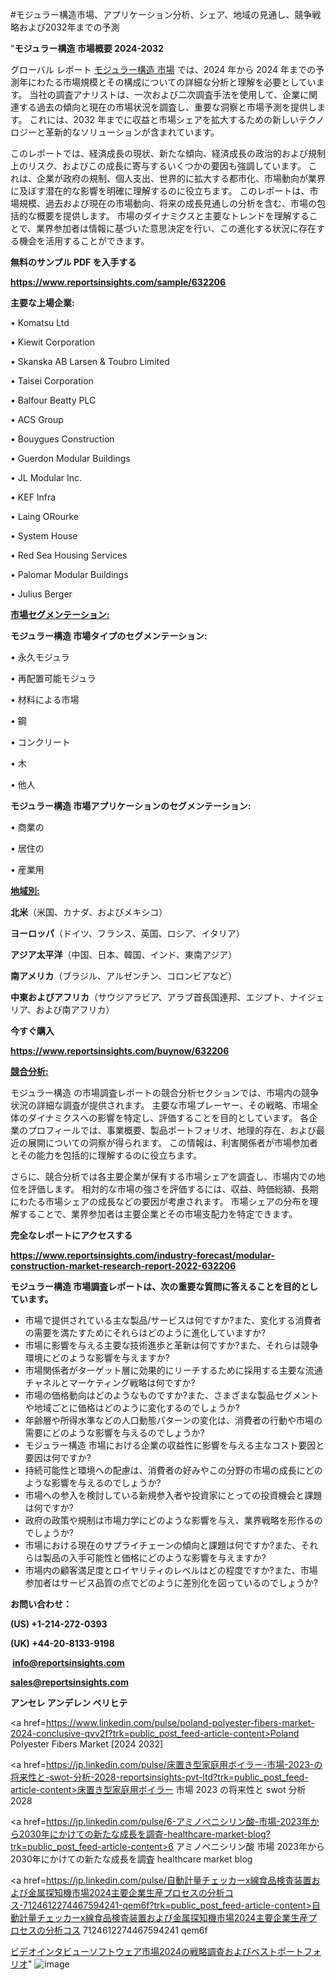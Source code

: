 #モジュラー構造市場、アプリケーション分析、シェア、地域の見通し、競争戦略および2032年までの予測

"<strong>モジュラー構造 市場概要 2024-2032</strong>

グローバル レポート <a href=https://www.reportsinsights.com/sample/632206>モジュラー構造 市場</a> では、2024 年から 2024 年までの予測年にわたる市場規模とその構成についての詳細な分析と理解を必要としています。 当社の調査アナリストは、一次および二次調査手法を使用して、企業に関連する過去の傾向と現在の市場状況を調査し、重要な洞察と市場予測を提供します。 これには、2032 年までに収益と市場シェアを拡大​​するための新しいテクノロジーと革新的なソリューションが含まれています。

このレポートでは、経済成長の現状、新たな傾向、経済成長の政治的および規制上のリスク、およびこの成長に寄与するいくつかの要因も強調しています。 これは、企業が政府の規制、個人支出、世界的に拡大する都市化、市場動向が業界に及ぼす潜在的な影響を明確に理解するのに役立ちます。 このレポートは、市場規模、過去および現在の市場動向、将来の成長見通しの分析を含む、市場の包括的な概要を提供します。 市場のダイナミクスと主要なトレンドを理解することで、業界参加者は情報に基づいた意思決定を行い、この進化する状況に存在する機会を活用することができます。

<strong><b>無料のサンプル PDF を入手する</b></strong>

<a href=https://www.reportsinsights.com/sample/632206><strong><u>https://www.reportsinsights.com/sample/632206</u></strong></a>

<strong>主要な上場企業:</strong>

• Komatsu Ltd

• Kiewit Corporation

• Skanska AB Larsen & Toubro Limited

• Taisei Corporation

• Balfour Beatty PLC

• ACS Group

• Bouygues Construction

• Guerdon Modular Buildings

• JL Modular Inc.

• KEF Infra

• Laing ORourke

• System House

• Red Sea Housing Services

• Palomar Modular Buildings

• Julius Berger

<strong><u>市場セグメンテーション</u></strong><strong><u>:</u></strong>

<strong>モジュラー構造 市場タイプのセグメンテーション:</strong>

• 永久モジュラ

• 再配置可能モジュラ

• 材料による市場

• 鋼

• コンクリート

• 木

• 他人

<strong>モジュラー構造 市場アプリケーションのセグメンテーション:</strong>

• 商業の

• 居住の

• 産業用

<strong><u>地域別</u></strong><strong><u>:</u></strong>

<strong>北米</strong>（米国、カナダ、およびメキシコ）

<strong>ヨーロッパ</strong>（ドイツ、フランス、英国、ロシア、イタリア）

<strong>アジア太平洋</strong>（中国、日本、韓国、インド、東南アジア）

<strong>南アメリカ</strong>（ブラジル、アルゼンチン、コロンビアなど）

<strong>中東およびアフリカ</strong>（サウジアラビア、アラブ首長国連邦、エジプト、ナイジェリア、および南アフリカ）

<strong>今すぐ購入</strong>

<a href=https://www.reportsinsights.com/buynow/632206><strong><u>https://www.reportsinsights.com/buynow/632206</u></strong></a>

<strong><u>競合分析:</u></strong>

モジュラー構造 の市場調査レポートの競合分析セクションでは、市場内の競争状況の詳細な調査が提供されます。 主要な市場プレーヤー、その戦略、市場全体のダイナミクスへの影響を特定し、評価することを目的としています。 各企業のプロフィールでは、事業概要、製品ポートフォリオ、地理的存在、および最近の展開についての洞察が得られます。 この情報は、利害関係者が市場参加者とその能力を包括的に理解するのに役立ちます。

さらに、競合分析では各主要企業が保有する市場シェアを調査し、市場内での地位を評価します。 相対的な市場の強さを評価するには、収益、時価総額、長期にわたる市場シェアの成長などの要因が考慮されます。 市場シェアの分布を理解することで、業界参加者は主要企業とその市場支配力を特定できます。

<strong>完全なレポートにアクセスする</strong>

<a href=https://www.reportsinsights.com/industry-forecast/modular-construction-market-research-report-2022-632206><strong><u><b>https://www.reportsinsights.com/industry-forecast/modular-construction-market-research-report-2022-632206</b></u></strong></a>

<strong><b>モジュラー構造 市場調査レポートは、次の重要な質問に答えることを目的としています。</b></strong>
<ul>
  <li>市場で提供されている主な製品/サービスは何ですか?また、変化する消費者の需要を満たすためにそれらはどのように進化していますか?</li>
  <li>市場に影響を与える主要な技術進歩と革新は何ですか?また、それらは競争環境にどのような影響を与えますか?</li>
  <li>市場関係者がターゲット層に効果的にリーチするために採用する主要な流通チャネルとマーケティング戦略は何ですか?</li>
  <li>市場の価格動向はどのようなものですか?また、さまざまな製品セグメントや地域ごとに価格はどのように変化するのでしょうか?</li>
  <li>年齢層や所得水準などの人口動態パターンの変化は、消費者の行動や市場の需要にどのような影響を与えるのでしょうか?</li>
  <li>モジュラー構造 市場における企業の収益性に影響を与える主なコスト要因と要因は何ですか?</li>
  <li>持続可能性と環境への配慮は、消費者の好みやこの分野の市場の成長にどのような影響を与えるのでしょうか?</li>
  <li>市場への参入を検討している新規参入者や投資家にとっての投資機会と課題は何ですか?</li>
  <li>政府の政策や規制は市場力学にどのような影響を与え、業界戦略を形作るのでしょうか?</li>
  <li>市場における現在のサプライチェーンの傾向と課題は何ですか?また、それらは製品の入手可能性と価格にどのような影響を与えますか?</li>
  <li>市場内の顧客満足度とロイヤリティのレベルはどの程度ですか?また、市場参加者はサービス品質の点でどのように差別化を図っているのでしょうか?</li>
</ul>
<strong>お問い合わせ：</strong>

<strong>(US) +1-214-272-0393</strong>

<strong>(UK) +44-20-8133-9198</strong>

<strong> </strong><a href=info@reportsinsights.com><strong><u>info@reportsinsights.com</u></strong></a>

<a href=sales@reportsinsights.com><strong><u>sales@reportsinsights.com</u></strong></a>

<strong>アンセレ アンデレン ベリヒテ</strong>

<a href=https://www.linkedin.com/pulse/poland-polyester-fibers-market-2024-conclusive-qvv2f?trk=public_post_feed-article-content>Poland Polyester Fibers Market [2024 2032]</a>

<a href=https://jp.linkedin.com/pulse/床置き型家庭用ボイラー-市場-2023-の将来性と-swot-分析-2028-reportsinsights-pvt-ltd?trk=public_post_feed-article-content>床置き型家庭用ボイラー 市場 2023 の将来性と swot 分析 2028</a>

<a href=https://jp.linkedin.com/pulse/6-アミノペニシリン酸-市場-2023年から2030年にかけての新たな成長を調査-healthcare-market-blog?trk=public_post_feed-article-content>6 アミノペニシリン酸 市場 2023年から2030年にかけての新たな成長を調査 healthcare market blog</a>

<a href=https://jp.linkedin.com/pulse/自動計量チェッカーx線食品検査装置および金属探知機市場2024主要企業生産プロセスの分析コス-7124612274467594241-qem6f?trk=public_post_feed-article-content>自動計量チェッカーx線食品検査装置および金属探知機市場2024主要企業生産プロセスの分析コス 7124612274467594241 qem6f</a>

<a href=https://www.linkedin.com/pulse/ビデオインタビューソフトウェア市場2024の戦略調査およびベストポートフォリオ-tribunal-analytics-360-r28ff/>ビデオインタビューソフトウェア市場2024の戦略調査およびベストポートフォリオ</a>"
![image](https://github.com/ahaan12367/RIMarket24/assets/158471582/c7fbae19-cda7-4210-8105-c84ea33b18ab)
